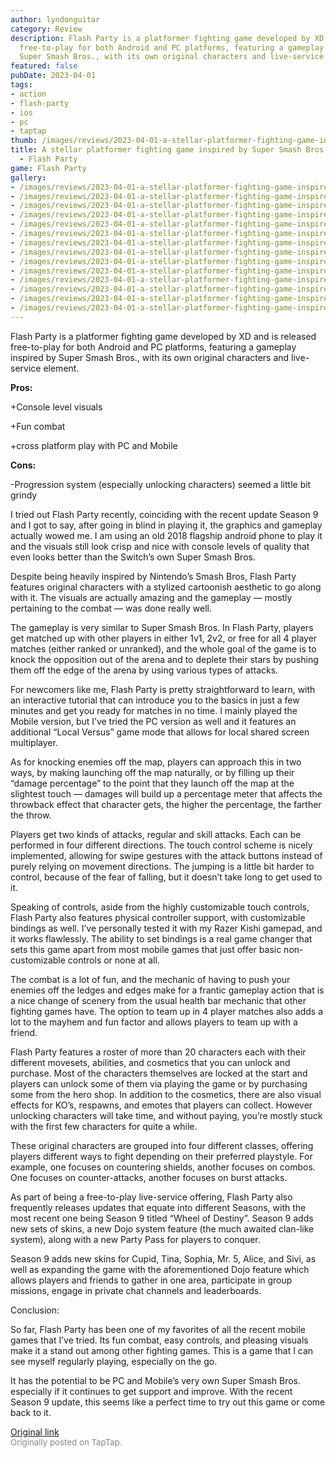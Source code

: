```yaml
---
author: lyndonguitar
category: Review
description: Flash Party is a platformer fighting game developed by XD and is released
  free-to-play for both Android and PC platforms, featuring a gameplay inspired by
  Super Smash Bros., with its own original characters and live-service element.
featured: false
pubDate: 2023-04-01
tags:
- action
- flash-party
- ios
- pc
- taptap
thumb: /images/reviews/2023-04-01-a-stellar-platformer-fighting-game-inspired-by-super-smash-bros--full-review---flash-part-0.avif
title: A stellar platformer fighting game inspired by Super Smash Bros. | Full Review
  - Flash Party
game: Flash Party
gallery:
- /images/reviews/2023-04-01-a-stellar-platformer-fighting-game-inspired-by-super-smash-bros--full-review---flash-part-0.avif
- /images/reviews/2023-04-01-a-stellar-platformer-fighting-game-inspired-by-super-smash-bros--full-review---flash-part-1.avif
- /images/reviews/2023-04-01-a-stellar-platformer-fighting-game-inspired-by-super-smash-bros--full-review---flash-part-2.avif
- /images/reviews/2023-04-01-a-stellar-platformer-fighting-game-inspired-by-super-smash-bros--full-review---flash-part-3.avif
- /images/reviews/2023-04-01-a-stellar-platformer-fighting-game-inspired-by-super-smash-bros--full-review---flash-part-4.avif
- /images/reviews/2023-04-01-a-stellar-platformer-fighting-game-inspired-by-super-smash-bros--full-review---flash-part-5.avif
- /images/reviews/2023-04-01-a-stellar-platformer-fighting-game-inspired-by-super-smash-bros--full-review---flash-part-6.avif
- /images/reviews/2023-04-01-a-stellar-platformer-fighting-game-inspired-by-super-smash-bros--full-review---flash-part-7.avif
- /images/reviews/2023-04-01-a-stellar-platformer-fighting-game-inspired-by-super-smash-bros--full-review---flash-part-8.avif
- /images/reviews/2023-04-01-a-stellar-platformer-fighting-game-inspired-by-super-smash-bros--full-review---flash-part-9.avif
- /images/reviews/2023-04-01-a-stellar-platformer-fighting-game-inspired-by-super-smash-bros--full-review---flash-part-10.avif
- /images/reviews/2023-04-01-a-stellar-platformer-fighting-game-inspired-by-super-smash-bros--full-review---flash-part-11.avif
- /images/reviews/2023-04-01-a-stellar-platformer-fighting-game-inspired-by-super-smash-bros--full-review---flash-part-12.avif
- /images/reviews/2023-04-01-a-stellar-platformer-fighting-game-inspired-by-super-smash-bros--full-review---flash-part-13.avif
---
```

Flash Party is a platformer fighting game developed by XD and is released free-to-play for both Android and PC platforms, featuring a gameplay inspired by Super Smash Bros., with its own original characters and live-service element.


**Pros:**


+Console level visuals

+Fun combat

+cross platform play with PC and Mobile


**Cons:**


-Progression system (especially unlocking characters) seemed a little bit grindy

I tried out Flash Party recently, coinciding with the recent update Season 9 and I got to say, after going in blind in playing it, the graphics and gameplay actually wowed me. I am using an old 2018 flagship android phone to play it and the visuals still look crisp and nice with console levels of quality that even looks better than the Switch’s own Super Smash Bros.

Despite being heavily inspired by Nintendo’s Smash Bros, Flash Party features original characters with a stylized cartoonish aesthetic to go along with it. The visuals are actually amazing and the gameplay — mostly pertaining to the combat — was done really well.

The gameplay is very similar to Super Smash Bros. In Flash Party, players get matched up with other players in either 1v1, 2v2, or free for all 4 player matches (either ranked or unranked), and the whole goal of the game is to knock the opposition out of the arena and to deplete their stars by pushing them off the edge of the arena by using various types of attacks.

For newcomers like me, Flash Party is pretty straightforward to learn, with an interactive tutorial that can introduce you to the basics in just a few minutes and get you ready for matches in no time. I mainly played the Mobile version, but I’ve tried the PC version as well and it features an additional “Local Versus” game mode that allows for local shared screen multiplayer.

As for knocking enemies off the map, players can approach this in two ways, by making launching off the map naturally, or by filling up their “damage percentage” to the point that they launch off the map at the slightest touch — damages will build up a percentage meter that affects the throwback effect that character gets, the higher the percentage, the farther the throw.

Players get two kinds of attacks, regular and skill attacks. Each can be performed in four different directions. The touch control scheme is nicely implemented, allowing for swipe gestures with the attack buttons instead of purely relying on movement directions. The jumping is a little bit harder to control, because of the fear of falling, but it doesn’t take long to get used to it.

Speaking of controls, aside from the highly customizable touch controls, Flash Party also features physical controller support, with customizable bindings as well. I’ve personally tested it with my Razer Kishi gamepad, and it works flawlessly. The ability to set bindings is a real game changer that sets this game apart from most mobile games that just offer basic non-customizable controls or none at all.

The combat is a lot of fun, and the mechanic of having to push your enemies off the ledges and edges make for a frantic gameplay action that is a nice change of scenery from the usual health bar mechanic that other fighting games have. The option to team up in 4 player matches also adds a lot to the mayhem and fun factor and allows players to team up with a friend.

Flash Party features a roster of more than 20 characters each with their different movesets, abilities, and cosmetics that you can unlock and purchase. Most of the characters themselves are locked at the start and players can unlock some of them via playing the game or by purchasing some from the hero shop. In addition to the cosmetics, there are also visual effects for KO’s, respawns, and emotes that players can collect. However unlocking characters will take time, and without paying, you’re mostly stuck with the first few characters for quite a while.

These original characters are grouped into four different classes, offering players different ways to fight depending on their preferred playstyle. For example, one focuses on countering shields, another focuses on combos. One focuses on counter-attacks, another focuses on burst attacks.

As part of being a free-to-play live-service offering, Flash Party also frequently releases updates that equate into different Seasons, with the most recent one being Season 9 titled “Wheel of Destiny”. Season 9 adds new sets of skins, a new Dojo system feature (the much awaited clan-like system), along with a new Party Pass for players to conquer.

Season 9 adds new skins for Cupid, Tina, Sophia, Mr. 5, Alice, and Sivi, as well as expanding the game with the aforementioned Dojo feature which allows players and friends to gather in one area, participate in group missions, engage in private chat channels and leaderboards.

Conclusion:

So far, Flash Party has been one of my favorites of all the recent mobile games that I’ve tried. Its fun combat, easy controls, and pleasing visuals make it a stand out among other fighting games. This is a game that I can see myself regularly playing, especially on the go.

It has the potential to be PC and Mobile’s very own Super Smash Bros. especially if it continues to get support and improve. With the recent Season 9 update, this seems like a perfect time to try out this game or come back to it.

[Original link](https://www.taptap.io/post/4966022)<br><span style="font-size: 0.95em; color: #888;">Originally posted on TapTap.</span>